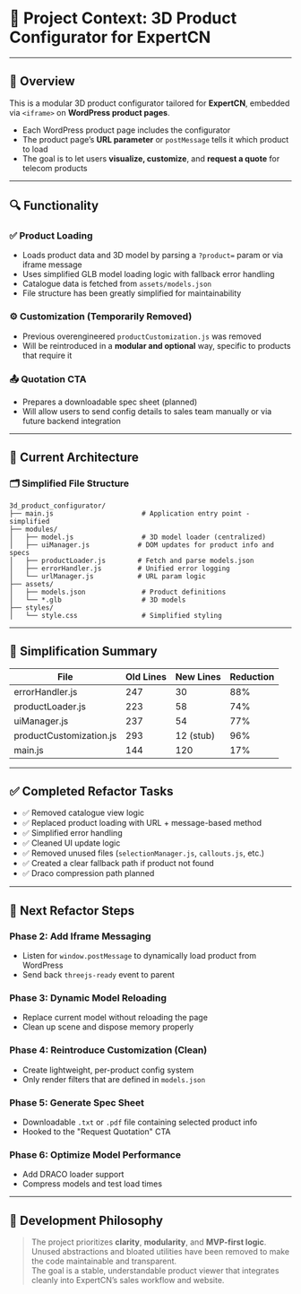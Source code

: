 # 🧠 Project Context: 3D Product Configurator for ExpertCN

---

## 🧭 Overview

This is a modular 3D product configurator tailored for **ExpertCN**, embedded via `<iframe>` on **WordPress product pages**.

- Each WordPress product page includes the configurator
- The product page’s **URL parameter** or `postMessage` tells it which product to load
- The goal is to let users **visualize, customize**, and **request a quote** for telecom products

---

## 🔍 Functionality

### ✅ Product Loading
- Loads product data and 3D model by parsing a `?product=` param or via iframe message
- Uses simplified GLB model loading logic with fallback error handling
- Catalogue data is fetched from `assets/models.json`
- File structure has been greatly simplified for maintainability

### ⚙️ Customization (Temporarily Removed)
- Previous overengineered `productCustomization.js` was removed
- Will be reintroduced in a **modular and optional** way, specific to products that require it

### 📤 Quotation CTA
- Prepares a downloadable spec sheet (planned)
- Will allow users to send config details to sales team manually or via future backend integration

---

## 🧰 Current Architecture

### 🗂 Simplified File Structure

```
3d_product_configurator/
├── main.js                      # Application entry point - simplified
├── modules/
│   ├── model.js                 # 3D model loader (centralized)
│   ├── uiManager.js            # DOM updates for product info and specs
│   ├── productLoader.js        # Fetch and parse models.json
│   ├── errorHandler.js         # Unified error logging
│   └── urlManager.js           # URL param logic
├── assets/
│   ├── models.json              # Product definitions
│   └── *.glb                    # 3D models
├── styles/
│   └── style.css                # Simplified styling
```

---

## 📐 Simplification Summary

| File                | Old Lines | New Lines | Reduction |
|---------------------|-----------|-----------|-----------|
| errorHandler.js     | 247       | 30        | 88%       |
| productLoader.js    | 223       | 58        | 74%       |
| uiManager.js        | 237       | 54        | 77%       |
| productCustomization.js | 293   | 12 (stub) | 96%       |
| main.js             | 144       | 120       | 17%       |

---

## ✅ Completed Refactor Tasks

- ✅ Removed catalogue view logic
- ✅ Replaced product loading with URL + message-based method
- ✅ Simplified error handling
- ✅ Cleaned UI update logic
- ✅ Removed unused files (`selectionManager.js`, `callouts.js`, etc.)
- ✅ Created a clear fallback path if product not found
- ✅ Draco compression path planned

---

## 🔁 Next Refactor Steps

### **Phase 2: Add Iframe Messaging**
- Listen for `window.postMessage` to dynamically load product from WordPress
- Send back `threejs-ready` event to parent

### **Phase 3: Dynamic Model Reloading**
- Replace current model without reloading the page
- Clean up scene and dispose memory properly

### **Phase 4: Reintroduce Customization (Clean)**
- Create lightweight, per-product config system
- Only render filters that are defined in `models.json`

### **Phase 5: Generate Spec Sheet**
- Downloadable `.txt` or `.pdf` file containing selected product info
- Hooked to the "Request Quotation" CTA

### **Phase 6: Optimize Model Performance**
- Add DRACO loader support
- Compress models and test load times

---

## 🧠 Development Philosophy

> The project prioritizes **clarity**, **modularity**, and **MVP-first logic**.  
> Unused abstractions and bloated utilities have been removed to make the code maintainable and transparent.  
> The goal is a stable, understandable product viewer that integrates cleanly into ExpertCN’s sales workflow and website.

